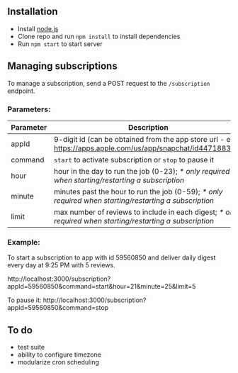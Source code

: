 ## Installation

- Install [node.js](http://nodejs.org/)
- Clone repo and run `npm install` to install dependencies
- Run `npm start` to start server

## Managing subscriptions

To manage a subscription, send a POST request to the `/subscription` endpoint. 

### Parameters:
| Parameter | Description                                                                                                    |
|-----------|----------------------------------------------------------------------------------------------------------------|
| appId     | 9-digit id (can be obtained from the app store url - eg. https://apps.apple.com/us/app/snapchat/id447188370)   |
| command   | `start` to activate subscription or `stop` to pause it                                                         |
| hour      | hour in the day to run the job (0-23); <i>* only required when starting/restarting a subscription</i>          |
| minute    | minutes past the hour to run the job (0-59); <i>* only required when starting/restarting a subscription</i>    |
| limit     | max number of reviews to include in each digest; <i>* only required when starting/restarting a subscription</i>|

### Example:
To start a subscription to app with id 59560850 and deliver daily digest every day at 9:25 PM with 5 reviews.

http://localhost:3000/subscription?appId=59560850&command=start&hour=21&minute=25&limit=5

To pause it:
http://localhost:3000/subscription?appId=59560850&command=stop

## To do
- test suite
- ability to configure timezone
- modularize cron scheduling

